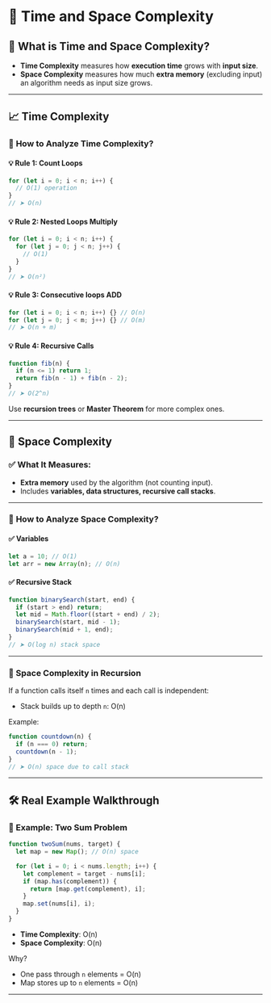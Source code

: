 # 🧠 **Time and Space Complexity**

## 📘 **What is Time and Space Complexity?**

- **Time Complexity** measures how **execution time** grows with **input size**.
- **Space Complexity** measures how much **extra memory** (excluding input) an algorithm needs as input size grows.

---

## 📈 **Time Complexity**

### 📌 **How to Analyze Time Complexity?**

#### 💡 Rule 1: Count Loops

```js
for (let i = 0; i < n; i++) {
  // O(1) operation
}
// ➤ O(n)
```

#### 💡 Rule 2: Nested Loops Multiply

```js
for (let i = 0; i < n; i++) {
  for (let j = 0; j < n; j++) {
    // O(1)
  }
}
// ➤ O(n²)
```

#### 💡 Rule 3: Consecutive loops ADD

```js
for (let i = 0; i < n; i++) {} // O(n)
for (let j = 0; j < m; j++) {} // O(m)
// ➤ O(n + m)
```

#### 💡 Rule 4: Recursive Calls

```js
function fib(n) {
  if (n <= 1) return 1;
  return fib(n - 1) + fib(n - 2);
}
// ➤ O(2^n)
```

Use **recursion trees** or **Master Theorem** for more complex ones.

---

## 🧮 **Space Complexity**

### ✅ What It Measures:

- **Extra memory** used by the algorithm (not counting input).
- Includes **variables, data structures, recursive call stacks**.

---

### 📌 **How to Analyze Space Complexity?**

#### ✅ Variables

```js
let a = 10; // O(1)
let arr = new Array(n); // O(n)
```

#### ✅ Recursive Stack

```js
function binarySearch(start, end) {
  if (start > end) return;
  let mid = Math.floor((start + end) / 2);
  binarySearch(start, mid - 1);
  binarySearch(mid + 1, end);
}
// ➤ O(log n) stack space
```

---

### 👀 Space Complexity in Recursion

If a function calls itself `n` times and each call is independent:

- Stack builds up to depth `n`: O(n)

Example:

```js
function countdown(n) {
  if (n === 0) return;
  countdown(n - 1);
}
// ➤ O(n) space due to call stack
```

---

## 🛠️ Real Example Walkthrough

### 🧮 Example: Two Sum Problem

```js
function twoSum(nums, target) {
  let map = new Map(); // O(n) space

  for (let i = 0; i < nums.length; i++) {
    let complement = target - nums[i];
    if (map.has(complement)) {
      return [map.get(complement), i];
    }
    map.set(nums[i], i);
  }
}
```

- **Time Complexity**: O(n)
- **Space Complexity**: O(n)

Why?

- One pass through `n` elements = O(n)
- Map stores up to `n` elements = O(n)

---
